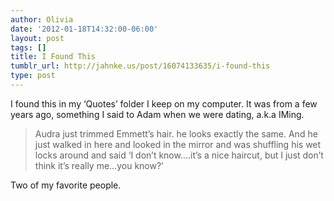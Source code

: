 ```yaml
---
author: Olivia
date: '2012-01-18T14:32:00-06:00'
layout: post
tags: []
title: I Found This
tumblr_url: http://jahnke.us/post/16074133635/i-found-this
type: post
---
```


I found this in my ‘Quotes’ folder I keep on my computer. It was from a few years ago, something I said to Adam when we were dating, a.k.a IMing. 

> Audra just trimmed Emmett’s hair. he looks exactly the same. And he just walked in here and looked in the mirror and was shuffling his wet locks around and said ‘I don’t know….it’s a nice haircut, but I just don’t think it’s really me…you know?’

Two of my favorite people. 
